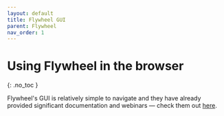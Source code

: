 ```yaml
---
layout: default
title: Flywheel GUI
parent: Flywheel
nav_order: 1
---
```


# Using Flywheel in the browser
{: .no_toc }

Flywheel's GUI is relatively simple to navigate and they have already provided
significant documentation and webinars — check them out [here](https://docs.flywheel.io/hc/en-us/articles/360008552953-Getting-Started-Welcome-to-Flywheel).
